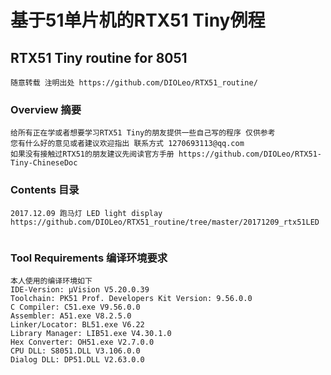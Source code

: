 # 基于51单片机的RTX51 Tiny例程
## RTX51 Tiny routine for 8051  
    随意转载 注明出处 https://github.com/DIOLeo/RTX51_routine/
### Overview 摘要
    给所有正在学或者想要学习RTX51 Tiny的朋友提供一些自己写的程序 仅供参考  
    您有什么好的意见或者建议欢迎指出 联系方式 1270693113@qq.com  
    如果没有接触过RTX51的朋友建议先阅读官方手册 https://github.com/DIOLeo/RTX51-Tiny-ChineseDoc  
### Contents 目录
    2017.12.09 跑马灯 LED light display  
    https://github.com/DIOLeo/RTX51_routine/tree/master/20171209_rtx51LED  
### Tool Requirements 编译环境要求
    本人使用的编译环境如下  
    IDE-Version: μVision V5.20.0.39  
    Toolchain: PK51 Prof. Developers Kit Version: 9.56.0.0  
    C Compiler: C51.exe V9.56.0.0  
    Assembler: A51.exe V8.2.5.0  
    Linker/Locator: BL51.exe V6.22  
    Library Manager: LIB51.exe V4.30.1.0  
    Hex Converter: OH51.exe V2.7.0.0  
    CPU DLL: S8051.DLL V3.106.0.0  
    Dialog DLL: DP51.DLL V2.63.0.0  
